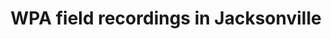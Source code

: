---
layout: manifest
title: 'WPA field recordings in Jacksonville '
manifest_name: wpa-field-recordings-in-jacksonville-

---